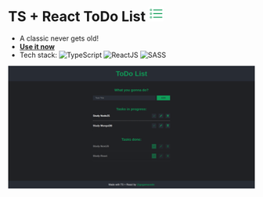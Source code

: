 <h1>TS + React ToDo List <img src="./public/favicon.svg" alt="Logo TSReact ToDo List" height="30px" /></h1>

- A classic never gets old!
- **[Use it now](https://tsreact-todolist.vercel.app)**
- Tech stack: ![TypeScript](https://img.shields.io/badge/typescript-0f9d58.svg?style=for-the-badge&logo=typescript&logoColor=white) ![ReactJS](https://img.shields.io/badge/ReactJS-0f9d58.svg?style=for-the-badge&logo=react&logoColor=white) ![SASS](https://img.shields.io/badge/SASS-0f9d58.svg?style=for-the-badge&logo=sass&logoColor=white)
 
![Page Layout](https://raw.githubusercontent.com/devgustavomacedo/devgustavomacedo/main/public/todo-list.png)
